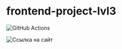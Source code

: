 # frontend-project-lvl3

![GitHub Actions](https://github.com/evsedov/frontend-project-lvl3/actions/workflows/github-actions.yml/badge.svg)

![Ссылка на сайт](https://frontend-project-lvl3-evsedov.vercel.app/)